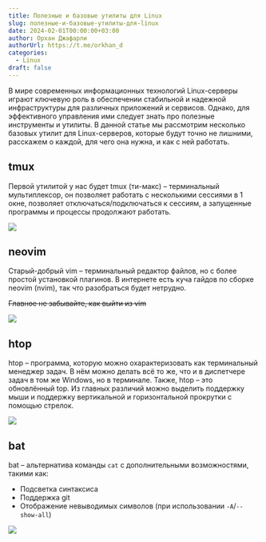 ```yaml
---
title: Полезные и базовые утилиты для Linux
slug: полезные-и-базовые-утилиты-для-linux
date: 2024-02-01T00:00:00+03:00
author: Орхан Джафарли
authorUrl: https://t.me/orkhan_d
categories:
  - Linux
draft: false
---
```


В мире современных информационных технологий Linux-серверы играют ключевую роль в обеспечении стабильной и надежной инфраструктуры для различных приложений и сервисов. Однако, для эффективного управления ими следует знать про полезные инструменты и утилиты. В данной статье мы рассмотрим несколько базовых утилит для Linux-серверов, которые будут точно не лишними, расскажем о каждой, для чего она нужна, и как с ней работать.

## tmux

Первой утилитой у нас будет tmux (ти-макс) – терминальный мультиплексор, он позволяет работать с несколькими сессиями в 1 окне, позволяет отключаться/подключаться к сессиям, а запущенные программы и процессы продолжают работать.

![](https://i.imgur.com/WhwMzBb.png)

## neovim

Старый-добрый vim – терминальный редактор файлов, но с более простой установкой плагинов. В интернете есть куча гайдов по сборке neovim (nvim), так что разобраться будет нетрудно.

~~Главное не забывайте, как выйти из vim~~

![](https://i.imgur.com/6gi7DRB.png)

## htop

htop – программа, которую можно охарактеризовать как терминальный менеджер задач. В нём можно делать всё то же, что и в диспетчере задач в том же Windows, но в терминале. Также, htop – это обновлённый top. Из главных различий можно выделить поддержку мыши и поддержку вертикальной и горизонтальной прокрутки с помощью стрелок.

![](https://i.imgur.com/rZtre27.png)

## bat

bat – альтернатива команды `cat` с дополнительными возможностями, такими как:

* Подсветка синтаксиса
* Поддержка git
* Отображение невыводимых символов (при использовании `-A`/`--show-all`)

![](https://i.imgur.com/kHB4lNZ.png)
